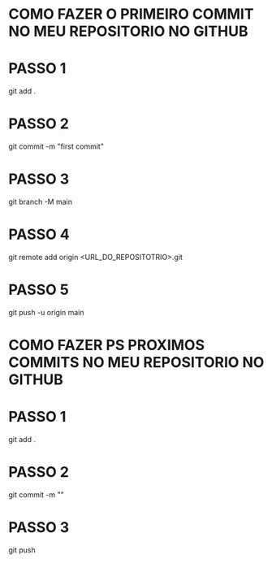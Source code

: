 # COMO FAZER O PRIMEIRO COMMIT NO MEU REPOSITORIO NO GITHUB #

# PASSO 1
git add .

# PASSO 2
git commit -m "first commit"

# PASSO 3
git branch -M main

# PASSO 4
git remote add origin <URL_DO_REPOSITOTRIO>.git

# PASSO 5
git push -u origin main

# COMO FAZER PS PROXIMOS COMMITS NO MEU REPOSITORIO NO GITHUB #

# PASSO 1
git add .

# PASSO 2
git commit -m ""

# PASSO 3
git push 